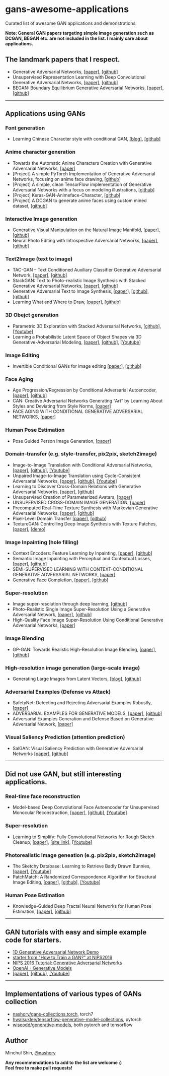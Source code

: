 # gans-awesome-applications
Curated list of awesome GAN applications and demonstrations.  

__Note: General GAN papers targeting simple image generation such as DCGAN, BEGAN etc. are not included in the list. I mainly care about applications.__

## The landmark papers that I respect.
+ Generative Adversarial Networks, [[paper]](https://arxiv.org/abs/1406.2661), [[github]](https://github.com/goodfeli/adversarial)
+ Unsupervised Representation Learning with Deep Convolutional Generative Adversarial Networks, [[paper]](https://arxiv.org/pdf/1511.06434), [[github]](https://github.com/soumith/dcgan.torch)
+ BEGAN: Boundary Equilibrium Generative Adversarial Networks, [[paper]](https://arxiv.org/pdf/1703.10717), [[github]](https://github.com/carpedm20/BEGAN-tensorflow)

-----

## Applications using GANs

### Font generation
+ Learning Chinese Character style with conditional GAN, [[blog]](https://kaonashi-tyc.github.io/2017/04/06/zi2zi.html), [[github]](https://github.com/kaonashi-tyc/zi2zi)

### Anime character generation
+ Towards the Automatic Anime Characters Creation with Generative Adversarial Networks, [[paper]](https://arxiv.org/pdf/1708.05509)
+ [Project] A simple PyTorch Implementation of Generative Adversarial Networks, focusing on anime face drawing, [[github]](https://github.com/jayleicn/animeGAN)
+ [Project] A simple, clean TensorFlow implementation of Generative Adversarial Networks with a focus on modeling illustrations, [[github]](https://github.com/tdrussell/IllustrationGAN)
+ [Project] Keras-GAN-Animeface-Character, [[github]](https://github.com/forcecore/Keras-GAN-Animeface-Character)
+ [Project] A DCGAN to generate anime faces using custom mined dataset, [[github]](https://github.com/pavitrakumar78/Anime-Face-GAN-Keras)

### Interactive Image generation
+ Generative Visual Manipulation on the Natural Image Manifold, [[paper]](https://arxiv.org/pdf/1609.03552), [[github]](https://github.com/junyanz/iGAN)
+ Neural Photo Editing with Introspective Adversarial Networks, [[paper]](http://arxiv.org/abs/1609.07093), [[github]](https://github.com/ajbrock/Neural-Photo-Editor)

### Text2Image (text to image)
+ TAC-GAN – Text Conditioned Auxiliary Classifier Generative Adversarial Network, [[paper]](https://arxiv.org/pdf/1703.06412.pdf), [[github]](https://github.com/dashayushman/TAC-GAN)
+ StackGAN: Text to Photo-realistic Image Synthesis with Stacked Generative Adversarial Networks, [[paper]](https://arxiv.org/pdf/1612.03242.pdf), [[github]](https://github.com/hanzhanggit/StackGAN)
+ Generative Adversarial Text to Image Synthesis, [[paper]](https://arxiv.org/pdf/1605.05396.pdf), [[github]](https://github.com/paarthneekhara/text-to-image), [[github]](https://github.com/reedscot/icml2016)
+ Learning What and Where to Draw, [[paper]](http://www.scottreed.info/files/nips2016.pdf), [[github]](https://github.com/reedscot/nips2016)

### 3D Obejct generation
+ Parametric 3D Exploration with Stacked Adversarial Networks, [[github]](https://github.com/maxorange/pix2vox), [[Youtube]](https://www.youtube.com/watch?v=ITATOXVvWEM)
+ Learning a Probabilistic Latent Space of Object
Shapes via 3D Generative-Adversarial Modeling, [[paper]](http://papers.nips.cc/paper/6096-learning-a-probabilistic-latent-space-of-object-shapes-via-3d-generative-adversarial-modeling.pdf), [[github]](https://github.com/zck119/3dgan-release), [[Youtube]](https://www.youtube.com/watch?v=HO1LYJb818Q)

### Image Editing
+ Invertible Conditional GANs for image editing [[paper]](https://arxiv.org/abs/1611.06355), [[github]](https://github.com/Guim3/IcGAN)

### Face Aging
+ Age Progression/Regression by Conditional Adversarial Autoencoder, [[paper]](https://arxiv.org/pdf/1702.08423), [[github]](https://github.com/ZZUTK/Face-Aging-CAAE)
+ CAN: Creative Adversarial Networks Generating “Art” by Learning About Styles and Deviating from Style Norms, [[paper]](https://arxiv.org/pdf/1706.07068.pdf)
+ FACE AGING WITH CONDITIONAL GENERATIVE ADVERSARIAL NETWORKS, [[paper]](https://arxiv.org/pdf/1702.01983.pdf)

### Human Pose Estimation
+ Pose Guided Person Image Generation, [[paper]](https://arxiv.org/abs/1705.09368)

### Domain-transfer (e.g. style-transfer, pix2pix, sketch2image)
+ Image-to-Image Translation with Conditional Adversarial Networks, [[paper]](https://arxiv.org/pdf/1611.07004), [[github]](https://github.com/phillipi/pix2pix), [[Youtube]](https://www.youtube.com/watch?v=VVqxbmUJorQ)
+ Unpaired Image-to-Image Translation using Cycle-Consistent Adversarial Networks, [[paper]](https://arxiv.org/pdf/1703.10593.pdf), [[github]](https://github.com/junyanz/CycleGAN), [[Youtube]](https://www.youtube.com/watch?v=JzgOfISLNjk)
+ Learning to Discover Cross-Domain Relations with Generative Adversarial Networks, [[paper]](https://arxiv.org/pdf/1703.05192.pdf), [[github]](https://github.com/carpedm20/DiscoGAN-pytorch)
+ Unsupervised Creation of Parameterized Avatars, [[paper]](https://arxiv.org/pdf/1704.05693.pdf)
+ UNSUPERVISED CROSS-DOMAIN IMAGE GENERATION, [[paper]](https://openreview.net/pdf?id=Sk2Im59ex)
+ Precomputed Real-Time Texture Synthesis with Markovian Generative Adversarial Networks, [[paper]](http://arxiv.org/abs/1604.04382), [[github]](https://github.com/chuanli11/MGANs)
+ Pixel-Level Domain Transfer  [[paper]](https://arxiv.org/pdf/1603.07442), [[github]](https://github.com/fxia22/PixelDTGAN)
+ TextureGAN: Controlling Deep Image Synthesis with Texture Patches, [[paper]](https://arxiv.org/pdf/1706.02823.pdf), [[demo]](https://github.com/varunagrawal/t-gan-demo)


### Image Inpainting (hole filling)
+ Context Encoders: Feature Learning by Inpainting, [[paper]](https://www.cv-foundation.org/openaccess/content_cvpr_2016/papers/Pathak_Context_Encoders_Feature_CVPR_2016_paper.pdf), [[github]](https://github.com/pathak22/context-encoder)
+ Semantic Image Inpainting with Perceptual and Contextual Losses, [[paper]](https://arxiv.org/abs/1607.07539), [[github]](https://github.com/bamos/dcgan-completion.tensorflow)
+ SEMI-SUPERVISED LEARNING WITH CONTEXT-CONDITIONAL GENERATIVE ADVERSARIAL NETWORKS, [[paper]](https://arxiv.org/pdf/1611.06430v1.pdf)
+ Generative Face Completion, [[paper]](https://drive.google.com/file/d/0B8_MZ8a8aoSeenVrYkpCdnFRVms/edit), [[github]](https://github.com/Yijunmaverick/GenerativeFaceCompletion)

### Super-resolution
+ Image super-resolution through deep learning, [[github]](https://github.com/david-gpu/srez)
+ Photo-Realistic Single Image Super-Resolution Using a Generative Adversarial Network, [[paper]](https://arxiv.org/abs/1609.04802), [[github]](https://github.com/leehomyc/Photo-Realistic-Super-Resoluton)
+ High-Quality Face Image Super-Resolution Using Conditional Generative Adversarial Networks, [[paper]](https://arxiv.org/pdf/1707.00737.pdf)

### Image Blending
+ GP-GAN: Towards Realistic High-Resolution Image Blending, [[paper]](https://arxiv.org/abs/1703.07195), [[github]](https://github.com/wuhuikai/GP-GAN)

### High-resolution image generation (large-scale image)
+ Generating Large Images from Latent Vectors, [[blog]](http://blog.otoro.net/2016/04/01/generating-large-images-from-latent-vectors/), [[github]](https://github.com/hardmaru/cppn-gan-vae-tensorflow)

### Adversarial Examples (Defense vs Attack) 
+ SafetyNet: Detecting and Rejecting Adversarial Examples Robustly, [[paper]](https://arxiv.org/abs/1704.00103)
+ ADVERSARIAL EXAMPLES FOR GENERATIVE MODELS, [[paper]](https://arxiv.org/pdf/1702.06832.pdf), [[github]]()
+ Adversarial Examples Generation and Defense Based on Generative Adversarial Network, [[paper]](http://cs229.stanford.edu/proj2016/report/LiuXia-AdversarialExamplesGenerationAndDefenseBasedOnGenerativeAdversarialNetwork-report.pdf)


### Visual Saliency Prediction (attention prediction)
+ SalGAN: Visual Saliency Prediction with Generative Adversarial Networks [[paper]](https://arxiv.org/pdf/1701.01081), [[github]](https://github.com/imatge-upc/saliency-salgan-2017)

-----

## Did not use GAN, but still interesting applications.

### Real-time face reconstruction
+ Model-based Deep Convolutional Face Autoencoder for Unsupervised Monocular Reconstruction, [[paper]](https://arxiv.org/pdf/1703.10580.pdf), [[github]](), [[Youtube]](https://www.youtube.com/watch?v=uIMpHZYB8fI)

### Super-resolution
+ Learning to Simplify:
Fully Convolutional Networks for Rough Sketch Cleanup, [[paper]](http://delivery.acm.org/10.1145/2930000/2925972/a121-simo-serra.pdf?ip=111.91.137.238&id=2925972&acc=ACTIVE%20SERVICE&key=58C7DD92F91E3631%2E58C7DD92F91E3631%2E4D4702B0C3E38B35%2E4D4702B0C3E38B35&CFID=818332500&CFTOKEN=94661101&__acm__=1507786813_0e5b28dfb97e654d0126d61b0aa592f4), [[site link]](http://hi.cs.waseda.ac.jp/~esimo/en/research/sketch/), [[Youtube]](https://www.youtube.com/watch?v=4MfG9CDufPA)

### Photorealistic Image geneation (e.g. pix2pix, sketch2image)
+ The Sketchy Database: Learning to Retrieve Badly Drawn Bunnies, [[paper]](http://delivery.acm.org/10.1145/2930000/2925954/a119-sangkloy.pdf?ip=111.91.137.238&id=2925954&acc=CHORUS&key=58C7DD92F91E3631%2E58C7DD92F91E3631%2E4D4702B0C3E38B35%2E6D218144511F3437&CFID=818332500&CFTOKEN=94661101&__acm__=1507787415_cb950c300370fc27da68920a0d5b5178), [[Youtube]](https://www.youtube.com/watch?v=a3sgFQjEfp4)
+ PatchMatch: A Randomized Correspondence Algorithm for Structural Image Editing, [[paper]](https://www.researchgate.net/profile/Eli_Shechtman/publication/220184392_PatchMatch_A_Randomized_Correspondence_Algorithm_for_Structural_Image_Editing/links/02e7e520897b12bf0f000000.pdf), [[github]](https://github.com/younesse-cv/PatchMatch), [[Youtube]](https://www.youtube.com/watch?v=n3aoc36V8LM)

### Human Pose Estimation
+ Knowledge-Guided Deep Fractal Neural Networks for Human Pose Estimation, [[paper]](https://arxiv.org/pdf/1705.02407.pdf), [[github]](https://github.com/Guanghan/GNet-pose)

-----

## GAN tutorials with easy and simple example code for starters.
+ [1D Generative Adversarial Network Demo](http://notebooks.aylien.com/research/gan/gan_simple.html)
+ [starter from "How to Train a GAN?" at NIPS2016](https://github.com/soumith/ganhacks)
+ [NIPS 2016 Tutorial: Generative Adversarial Networks](https://arxiv.org/abs/1701.00160)
+ [OpenAI - Generative Models](https://blog.openai.com/generative-models/)
+ [[paper]](), [[github]](), [[Youtube]]()

----

## Implementations of various types of GANs collection
+ [nashory/gans-collections.torch](https://github.com/nashory/gans-collection.torch), torch7
+ [hwalsuklee/tensorflow-generative-model-collections](https://github.com/hwalsuklee/tensorflow-generative-model-collections), pytorch
+ [wiseodd/generative-models](https://github.com/wiseodd/generative-models), both pytorch and tensorflow


## Author
Minchul Shin, [@nashory](https://github.com/nashory)  

__Any recommendations to add to the list are welcome :)__  
__Feel free to make pull requests!__
